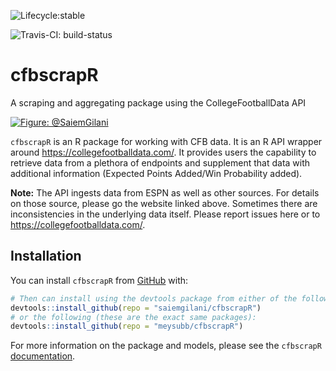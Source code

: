 
<!-- README.md is generated from README.Rmd. Please edit that file -->

<!-- badges: start -->

![Lifecycle:stable](https://img.shields.io/badge/lifecycle-stable-brightgreen.svg)

![Travis-CI:
build-status](https://travis-ci.com/saiemgilani/cfbscrapR.svg?token=BxsozfUD3VCvCzzJpdFf&branch=master)
<!-- badges: end -->

# cfbscrapR

A scraping and aggregating package using the CollegeFootballData API

<a href="https://imgur.com/jBcXRgw"><img src="https://i.imgur.com/jBcXRgw.png" title="Figure: @SaiemGilani" /></a>

`cfbscrapR` is an R package for working with CFB data. It is an R API
wrapper around <https://collegefootballdata.com/>. It provides users the
capability to retrieve data from a plethora of endpoints and supplement
that data with additional information (Expected Points Added/Win
Probability added).

**Note:** The API ingests data from ESPN as well as other sources. For
details on those source, please go the website linked above. Sometimes
there are inconsistencies in the underlying data itself. Please report
issues here or to <https://collegefootballdata.com/>.

## Installation

You can install `cfbscrapR` from
[GitHub](https://github.com/meysubb/cfbscrapR) with:

``` r
# Then can install using the devtools package from either of the following:
devtools::install_github(repo = "saiemgilani/cfbscrapR")
# or the following (these are the exact same packages):
devtools::install_github(repo = "meysubb/cfbscrapR")
```

For more information on the package and models, please see the
`cfbscrapR` [documentation](https://saiemgilani.github.io/cfbscrapR/).
